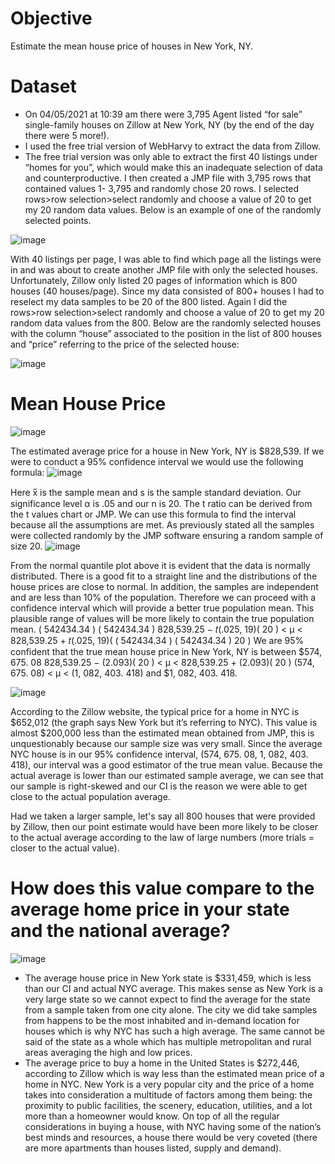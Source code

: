 # Objective 
Estimate the mean house price of houses in New York, NY. 

# Dataset
- On 04/05/2021 at 10:39 am there were 3,795 Agent listed “for sale” single-family houses on Zillow at New York, NY (by the end of the day there were 5 more!).
- I used the free trial version of WebHarvy to extract the data from Zillow.
- The free trial version was only able to extract the first 40 listings under “homes for you”, which would make this an inadequate selection of data and counterproductive. I then created a JMP file with 3,795 rows that contained values 1- 3,795 and randomly chose 20 rows. I selected rows>row selection>select randomly and choose a value of 20 to get my 20 random data values. Below is an example of one of the randomly selected points.
  
![image](https://github.com/4nuG/Statistical-Analysis/blob/main/One%20Sample%20Inference%20for%20the%20Mean/Screenshot%202024-01-31%20at%204.29.28%20PM.png)

With 40 listings per page, I was able to find which page all the listings were in and was about to create another JMP file with only the selected houses. Unfortunately, Zillow only listed 20 pages of information which is 800 houses (40 houses/page). Since my data consisted of 800+ houses I had to reselect my data samples to be 20 of the 800 listed. Again I did the rows>row selection>select randomly and choose a value of 20 to get my 20 random data values from the 800. Below are the randomly selected houses with the column “house” associated to the position in the list of 800 houses and “price” referring to the price of the selected house:

![image](https://github.com/4nuG/Statistical-Analysis/blob/main/One%20Sample%20Inference%20for%20the%20Mean/Screenshot%202024-01-31%20at%204.31.26%20PM.png)

# Mean House Price
![image](https://github.com/4nuG/Statistical-Analysis/blob/main/One%20Sample%20Inference%20for%20the%20Mean/Screenshot%202024-01-31%20at%204.34.07%20PM.png)

The estimated average price for a house in New York, NY is $828,539. If we were to conduct a 95% confidence interval we would use the following formula:
![image](https://github.com/4nuG/Statistical-Analysis/blob/main/One%20Sample%20Inference%20for%20the%20Mean/Screenshot%202024-01-31%20at%204.35.57%20PM.png)

Here x̅ is the sample mean and s is the sample standard deviation. Our significance level α is .05 and our n is 20. The t ratio can be derived from the t values chart or JMP. We can use this formula to find the interval because all the assumptions are met. As previously stated all the samples were collected randomly by the JMP software ensuring a random sample of size 20.
![image](https://github.com/4nuG/Statistical-Analysis/blob/main/One%20Sample%20Inference%20for%20the%20Mean/Screenshot%202024-01-31%20at%204.38.16%20PM.png)

From the normal quantile plot above it is evident that the data is normally distributed. There is a good fit to a straight line and the distributions of the house prices are close to normal. In addition, the samples are independent and are less than 10% of the population. Therefore we can proceed with a confidence interval which will provide a better true population mean. This plausible range of values will be more likely to contain the true population mean.
( 542434.34 ) ( 542434.34 )
828,539.25 − 𝑡(.025, 19)( 20 ) < μ < 828,539.25 + 𝑡(.025, 19)(
( 542434.34 ) ( 542434.34 )
20 ) We are 95% confident that the true mean house price in New York, NY is between $574, 675. 08
828,539.25 − (2.093)( 20 ) < μ < 828,539.25 + (2.093)( 20 ) (574, 675. 08) < μ < (1, 082, 403. 418)
and $1, 082, 403. 418.

![image](https://github.com/4nuG/Statistical-Analysis/blob/main/One%20Sample%20Inference%20for%20the%20Mean/Screenshot%202024-01-31%20at%204.42.31%20PM.png)

According to the Zillow website, the typical price for a home in NYC is $652,012 (the graph says New York but it’s referring to NYC). This value is almost $200,000 less than the estimated mean obtained from JMP, this is unquestionably because our sample size was very small. Since the average NYC house is in our 95% confidence interval, (574, 675. 08, 1, 082, 403. 418), our interval was a good estimator of the true mean value. Because the actual average is lower than our estimated sample average, we can see that our sample is right-skewed and our CI is the reason we were able to get close to the actual population average.

Had we taken a larger sample, let's say all 800 houses that were provided by Zillow, then our point estimate would have been more likely to be closer to the actual average according to the law of large numbers (more trials = closer to the actual value).

# How does this value compare to the average home price in your state and the national average?
![image](https://github.com/4nuG/Statistical-Analysis/blob/main/One%20Sample%20Inference%20for%20the%20Mean/Screenshot%202024-01-31%20at%204.45.03%20PM.png)
- The average house price in New York state is $331,459, which is less than our CI and actual NYC average. This makes sense as New York is a very large state so we cannot expect to find the average for the state from a sample taken from one city alone. The city we did take samples from happens to be the most inhabited and in-demand location for houses which is why NYC has such a high average. The same cannot be said of the state as a whole which has multiple metropolitan and rural areas averaging the high and low prices.
- The average price to buy a home in the United States is $272,446, according to Zillow which is way less than the estimated mean price of a home in NYC. New York is a very popular city and the price of a home takes into consideration a multitude of factors among them being: the proximity to public facilities, the scenery, education, utilities, and a lot more than a homeowner would know. On top of all the regular considerations in buying a house, with NYC having some of the nation’s best minds and resources, a house there would be very coveted (there are more apartments than houses listed, supply and demand).
